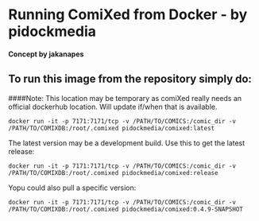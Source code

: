 # Running ComiXed from Docker - by pidockmedia
#### Concept by jakanapes

## To run this image from the repository simply do:
####Note: This location may be temporary as comiXed really needs an official dockerhub location. Will update if/when that is available.

```docker run -it -p 7171:7171/tcp -v /PATH/TO/COMICS:/comic_dir -v /PATH/TO/COMIXDB:/root/.comixed pidockmedia/comixed:latest```

The latest version may be a development build. Use this to get the latest release:

```docker run -it -p 7171:7171/tcp -v /PATH/TO/COMICS:/comic_dir -v /PATH/TO/COMIXDB:/root/.comixed pidockmedia/comixed:release```

Yopu could also pull a specific version:

```docker run -it -p 7171:7171/tcp -v /PATH/TO/COMICS:/comic_dir -v /PATH/TO/COMIXDB:/root/.comixed pidockmedia/comixed:0.4.9-SNAPSHOT```
